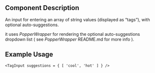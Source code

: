 ## Component Description

An input for entering an array of string values (displayed as “tags”), with
optional auto-suggestions.

it uses _PopperWrapper_ for rendering the optional auto-suggestions dropdown
list ( see _PopperWrapper_ README.md for more info ).

## Example Usage

```
<TagInput suggestions = { [ 'cool', 'hot' ] } />
```
